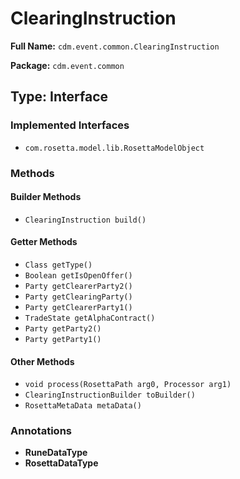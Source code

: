 # ClearingInstruction

**Full Name:** `cdm.event.common.ClearingInstruction`

**Package:** `cdm.event.common`

## Type: Interface

### Implemented Interfaces

- `com.rosetta.model.lib.RosettaModelObject`

### Methods

#### Builder Methods

- `ClearingInstruction build()`

#### Getter Methods

- `Class getType()`
- `Boolean getIsOpenOffer()`
- `Party getClearerParty2()`
- `Party getClearingParty()`
- `Party getClearerParty1()`
- `TradeState getAlphaContract()`
- `Party getParty2()`
- `Party getParty1()`

#### Other Methods

- `void process(RosettaPath arg0, Processor arg1)`
- `ClearingInstructionBuilder toBuilder()`
- `RosettaMetaData metaData()`

### Annotations

- **RuneDataType**
- **RosettaDataType**

